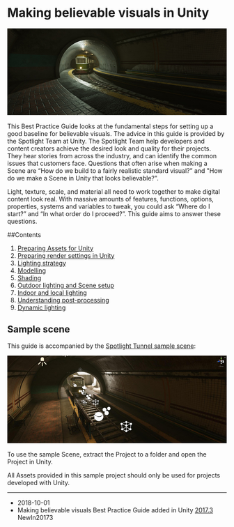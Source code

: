 # Making believable visuals in Unity

![](../uploads/Main/BelievableVisualsScene.jpg)

This Best Practice Guide looks at the fundamental steps for setting up a good baseline for believable visuals. The advice in this guide is provided by the Spotlight Team at Unity. The Spotlight Team help developers and content creators achieve the desired look and quality for their projects. They hear stories from across the industry, and can identify the common issues that customers face. Questions that often arise when making a Scene are “How do we build to a fairly realistic standard visual?” and "How do we make a Scene in Unity that looks believable?". 

Light, texture, scale, and material all need to work together to make digital content look real. With massive amounts of features, functions, options, properties, systems and variables to tweak, you could ask “Where do I start?” and “In what order do I proceed?”. This guide aims to answer these questions.

##Contents

1. [Preparing Assets for Unity](BestPracticeMakingBelievableVisuals1)
2. [Preparing render settings in Unity](BestPracticeMakingBelievableVisuals2)
3. [Lighting strategy](BestPracticeMakingBelievableVisuals3)
4. [Modelling](BestPracticeMakingBelievableVisuals4)
5. [Shading](BestPracticeMakingBelievableVisuals5)
6. [Outdoor lighting and Scene setup](BestPracticeMakingBelievableVisuals6)
7. [Indoor and local lighting](BestPracticeMakingBelievableVisuals7)
8. [Understanding post-processing](BestPracticeMakingBelievableVisuals8)
9. [Dynamic lighting](BestPracticeMakingBelievableVisuals9)

## Sample scene

This guide is accompanied by the [Spotlight Tunnel sample scene](https://drive.google.com/file/d/1zo9BHEZg12LW8asMxNeIBw0jJ0gLY7jf/view):

![](../uploads/Main/BelievableVisualsInEditorView.jpg)

To use the sample Scene, extract the Project to a folder and open the Project in Unity.

All Assets provided in this sample project should only be used for projects developed with Unity.

---

* <span class="page-edit">2018-10-01  <!-- include IncludeTextNewPageSomeEdit --></span>
* <span class="page-history">Making believable visuals Best Practice Guide added in Unity [2017.3](https://docs.unity3d.com/2017.3/Documentation/Manual/30_search.html?q=newin20173) <span class="search-words">NewIn20173</span></span>